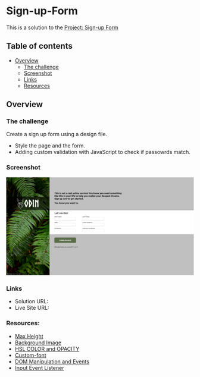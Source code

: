 # Sign-up-Form

This is a solution to the [Project: Sign-up Form](https://www.theodinproject.com/lessons/node-path-intermediate-html-and-css-sign-up-form)
  
 ## Table of contents

- [Overview](#overview)
  - [The challenge](#the-challenge)
  - [Screenshot](#screenshot)
  - [Links](#links)
  - [Resources](#resources)

## Overview

### The challenge

Create a sign up form using a design file.

- Style the page and the form.
- Adding custom validation with JavaScript to check if passowrds match. 

### Screenshot

![](/design/Preview.png)

### Links

 - Solution URL:[]()
 - Live Site URL: []()

### Resources:

  - [Max Height](https://stackoverflow.com/questions/27612931/styling-html-and-body-selector-to-height-100-vs-using-100vh)
  - [Background Image](https://www.youtube.com/watch?v=zHZRFwWQt2w)
  - [HSL COLOR and OPACITY](https://www.w3schools.com/cssref/func_hsla.php)
  - [Custom-font](https://www.w3schools.com/css/css3_fonts.asp)
  - [DOM Manipulation and Events](https://www.theodinproject.com/lessons/foundations-dom-manipulation-and-events)
  - [Input Event Listener](https://developer.mozilla.org/en-US/docs/Web/API/HTMLElement/change_event)